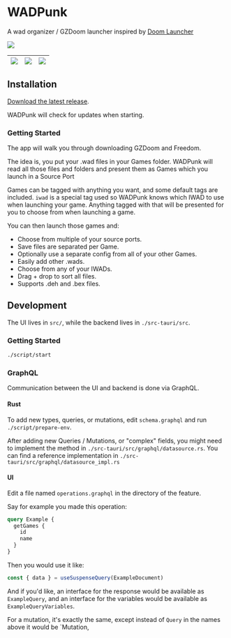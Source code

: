# WADPunk

A wad organizer / GZDoom launcher inspired by [Doom Launcher](https://github.com/nstlaurent/DoomLauncher)

![](https://raw.githubusercontent.com/mikew/wadpunk/readme-resources/src/game%20list.png)

| ![](https://raw.githubusercontent.com/mikew/wadpunk/readme-resources/src/game%20dialog%20cult%20of%20despair.png) | ![](https://raw.githubusercontent.com/mikew/wadpunk/readme-resources/src/game%20dialog%20golden%20souls%202.png) | ![](https://raw.githubusercontent.com/mikew/wadpunk/readme-resources/src/game%20dialog%20doom%202.png) |
| ----------------------------------------------------------------------------------------------------------------- | ---------------------------------------------------------------------------------------------------------------- | ------------------------------------------------------------------------------------------------------ |

## Installation

[Download the latest release](https://github.com/mikew/wadpunk/releases/latest).

WADPunk will check for updates when starting.

### Getting Started

The app will walk you through downloading GZDoom and Freedom.

The idea is, you put your .wad files in your Games folder. WADPunk will read all
those files and folders and present them as Games which you launch in a Source
Port

Games can be tagged with anything you want, and some default tags are included.
`iwad` is a special tag used so WADPunk knows which IWAD to use when launching
your game. Anything tagged with that will be presented for you to choose from when launching a game.

You can then launch those games and:

- Choose from multiple of your source ports.
- Save files are separated per Game.
- Optionally use a separate config from all of your other Games.
- Easily add other .wads.
- Choose from any of your IWADs.
- Drag + drop to sort all files.
- Supports .deh and .bex files.

## Development

The UI lives in `src/`, while the backend lives in `./src-tauri/src`.

### Getting Started

```sh
./script/start
```

### GraphQL

Communication between the UI and backend is done via GraphQL.

#### Rust

To add new types, queries, or mutations, edit `schema.graphql` and run
`./script/prepare-env`.

After adding new Queries / Mutations, or "complex" fields, you might need to
implement the method in `./src-tauri/src/graphql/datasource.rs`. You can find a
reference implementation in `./src-tauri/src/graphql/datasource_impl.rs`

#### UI

Edit a file named `operations.graphql` in the directory of the feature.

Say for example you made this operation:

```graphql
query Example {
  getGames {
    id
    name
  }
}
```

Then you would use it like:

```ts
const { data } = useSuspenseQuery(ExampleDocument)
```

And if you'd like, an interface for the response would be available as
`ExampleQuery`, and an interface for the variables would be available as
`ExampleQueryVariables`.

For a mutation, it's exactly the same, except instead of `Query` in the names
above it would be `Mutation,
